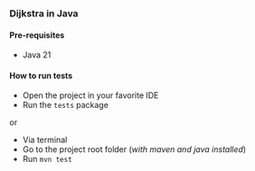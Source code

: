 ### Dijkstra in Java

#### Pre-requisites

- Java 21

#### How to run tests

- Open the project in your favorite IDE
- Run the `tests` package

or

- Via terminal
- Go to the project root folder (*with maven and java installed*)
- Run `mvn test`